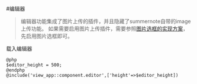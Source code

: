 #编辑器

> 编辑器功能集成了图片上传的插件，并且隐藏了summernote自带的image上传功能。
> 如果需要启用图片上传插件，需要参照[图片选框的实现方案](https://docs.quyouinc.com/v2.0/basic/media/)，先启用图片选框即可。


载入编辑器

```
@php
$editor_height = 500;
@endphp
@include('view_app::component.editor',['height'=>$editor_height])
```


